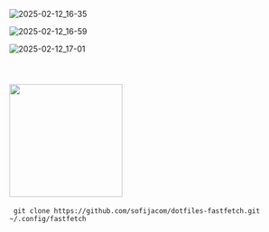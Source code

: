 
![2025-02-12_16-35](https://github.com/user-attachments/assets/9106c420-7dfc-47b6-8a9e-7374f0e7e8af)

![2025-02-12_16-59](https://github.com/user-attachments/assets/11045cd1-bfbe-4125-a685-4675af103ce4)

![2025-02-12_17-01](https://github.com/user-attachments/assets/8274d72f-a528-44dc-a9ab-740e59112dd7)


<a id="installation"></a>  
<img src="https://github.com/user-attachments/assets/7e1e2fa0-ab50-4901-a024-fe731fb44ab3" width="200"/>
---

```
 git clone https://github.com/sofijacom/dotfiles-fastfetch.git ~/.config/fastfetch
```
